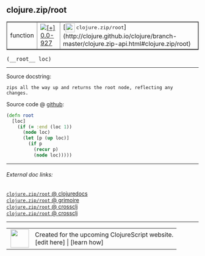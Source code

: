 ## clojure.zip/root



 <table border="1">
<tr>
<td>function</td>
<td><a href="https://github.com/cljsinfo/cljs-api-docs/tree/0.0-927"><img valign="middle" alt="[+] 0.0-927" title="Added in 0.0-927" src="https://img.shields.io/badge/+-0.0--927-lightgrey.svg"></a> </td>
<td>
[<img height="24px" valign="middle" src="http://i.imgur.com/1GjPKvB.png"> <samp>clojure.zip/root</samp>](http://clojure.github.io/clojure/branch-master/clojure.zip-api.html#clojure.zip/root)
</td>
</tr>
</table>


 <samp>
(__root__ loc)<br>
</samp>

---





Source docstring:

```
zips all the way up and returns the root node, reflecting any
changes.
```


Source code @ [github](https://github.com/clojure/clojurescript/blob/r1535/src/cljs/clojure/zip.cljs#L124-L133):

```clj
(defn root
  [loc]
    (if (= :end (loc 1))
      (node loc)
      (let [p (up loc)]
        (if p
          (recur p)
          (node loc)))))
```

<!--
Repo - tag - source tree - lines:

 <pre>
clojurescript @ r1535
└── src
    └── cljs
        └── clojure
            └── <ins>[zip.cljs:124-133](https://github.com/clojure/clojurescript/blob/r1535/src/cljs/clojure/zip.cljs#L124-L133)</ins>
</pre>

-->

---



###### External doc links:

[`clojure.zip/root` @ clojuredocs](http://clojuredocs.org/clojure.zip/root)<br>
[`clojure.zip/root` @ grimoire](http://conj.io/store/v1/org.clojure/clojure/1.7.0-beta3/clj/clojure.zip/root/)<br>
[`clojure.zip/root` @ crossclj](http://crossclj.info/fun/clojure.zip/root.html)<br>
[`clojure.zip/root` @ crossclj](http://crossclj.info/fun/clojure.zip.cljs/root.html)<br>

---

 <table>
<tr><td>
<img valign="middle" align="right" width="48px" src="http://i.imgur.com/Hi20huC.png">
</td><td>
Created for the upcoming ClojureScript website.<br>
[edit here] | [learn how]
</td></tr></table>

[edit here]:https://github.com/cljsinfo/cljs-api-docs/blob/master/cljsdoc/clojure.zip_root.cljsdoc
[learn how]:https://github.com/cljsinfo/cljs-api-docs/wiki/cljsdoc-files

<!--

This information was too distracting to show to readers, but I'll leave it
commented here since it is helpful to:

- pretty-print the data used to generate this document
- and show how to retrieve that data



The API data for this symbol:

```clj
{:ns "clojure.zip",
 :name "root",
 :signature ["[loc]"],
 :history [["+" "0.0-927"]],
 :type "function",
 :full-name-encode "clojure.zip_root",
 :source {:code "(defn root\n  [loc]\n    (if (= :end (loc 1))\n      (node loc)\n      (let [p (up loc)]\n        (if p\n          (recur p)\n          (node loc)))))",
          :title "Source code",
          :repo "clojurescript",
          :tag "r1535",
          :filename "src/cljs/clojure/zip.cljs",
          :lines [124 133]},
 :full-name "clojure.zip/root",
 :clj-symbol "clojure.zip/root",
 :docstring "zips all the way up and returns the root node, reflecting any\nchanges."}

```

Retrieve the API data for this symbol:

```clj
;; from Clojure REPL
(require '[clojure.edn :as edn])
(-> (slurp "https://raw.githubusercontent.com/cljsinfo/cljs-api-docs/catalog/cljs-api.edn")
    (edn/read-string)
    (get-in [:symbols "clojure.zip/root"]))
```

-->

